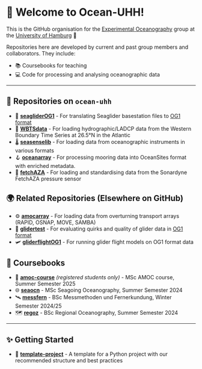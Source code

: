 # 👋 Welcome to Ocean-UHH!

This is the GitHub organisation for the [Experimental Oceanography](http://eleanorfrajka.com) group at the [University of Hamburg](https://www.ifm.uni-hamburg.de/en.html) 🌊

Repositories here are developed by current and past group members and collaborators. They include:

- 📚 Coursebooks for teaching
- 💻 Code for processing and analysing oceanographic data

---
  
## 🧰 Repositories on `ocean-uhh`

- 🚀 [**seagliderOG1**](http://github.com/ocean-uhh/seagliderOG1) - For translating Seaglider basestation files to [OG1 format](https://oceangliderscommunity.github.io/OG-format-user-manual/OG_Format.html)
- 🌊 [**WBTSdata**](http://github.com/ocean-uhh/WBTSdata) - For loading hydrographic/LADCP data from the Western Boundary Time Series at 26.5°N in the Atlantic
- 🌡️ [**seasenselib**](https://github.com/ocean-uhh/seasenselib) - For loading data from oceanographic instruments in various formats
- 🪝 [**oceanarray**](http://github.com/ocean-uhh/oceanarray) - For processing mooring data into OceanSites format with enriched metadata.
- 🧭 [**fetchAZA**](http://github.com/ocean-uhh/fetchAZA) - For loading and standardising data from the Sonardyne FetchAZA pressure sensor



## 🌍 Related Repositories (Elsewhere on GitHub)

- ⚙️ [**amocarray**](http://github.com/AMOCCommunity/amocarray) - For loading data from overturning transport arrays (RAPID, OSNAP, MOVE, SAMBA)
- 🤖 [**glidertest**](http://github.com/oceangliderscommunity/glidertest) - For evaluating quirks and quality of glider data in [OG1 format](https://oceangliderscommunity.github.io/OG-format-user-manual/OG_Format.html)
- 🛩️ [**gliderflightOG1**](https://github.com/eleanorfrajka/gliderflightOG1) - For running glider flight models on OG1 format data
  


## 📘 Coursebooks

- 🔄 [**amoc-course**](http://github.com/ocean-uhh/amoc-course) *(registered students only)* - MSc AMOC course, Summer Semester 2025
- 🌐 [**seaocn**](http://github.com/ocean-uhh/seaocn) - MSc Seagoing Oceanography, Summer Semester 2024
- 🛰️ [**messfern**](http://github.com/ocean-uhh/messfern) - BSc Messmethoden und Fernerkundung, Winter Semester 2024/25
- 🗺️ [**regoz**](http://github.com/ocean-uhh/regoz) - BSc Regional Oceanography, Summer Semester 2024

---

## ✨ Getting Started

- 🧪 [**template-project**](http://github.com/eleanorfrajka/template-project) - A template for a Python project with our recommended structure and best practices



<!--
🌈 Contribution guidelines - how can the community get involved?
👩‍💻 Useful resources - where can the community find your docs?
🍿 Fun facts - what does your team eat for breakfast?
🧙 You can do mighty things with [Markdown](https://docs.github.com/github/writing-on-github/getting-started-with-writing-and-formatting-on-github/basic-writing-and-formatting-syntax)
-->
